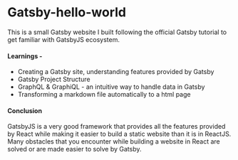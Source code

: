 # Gatsby-hello-world
This is a small Gatsby website I built following the official Gatsby tutorial to get familiar with GatsbyJS ecosystem. 

#### Learnings - 
* Creating a Gatsby site, understanding features provided by Gatsby
* Gatsby Project Structure
* GraphQL & GraphiQL - an intuitive way to handle data in Gatsby 
* Transforming a markdown file automatically to a html page 

#### Conclusion
GatsbyJS is a very good framework that provides all the features provided by React while making it easier to build a static website than it is in ReactJS. Many obstacles that you encounter while building a website in React are solved or are made easier to solve by Gatsby.  